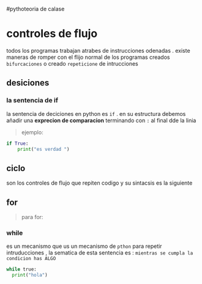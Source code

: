#pythoteoria de calase

# controles de flujo
todos los programas trabajan atrabes de instrucciones odenadas .
existe maneras de romper con el flijo normal de los programas creados 
`bifurcaciones` o creado `repeticione` de intrucciones 
## desiciones
### la sentencia de if 
la sentencia de deciciones en python  es  `if` . en su estructura debemos añadir una **exprecion de comparacion** terminando con `:`  al final  dde la linia 
>ejemplo:
``` python
if True:
    print("es verdad ")
```
## ciclo
 son los controles de flujo que repiten codigo y su sintacsis es la siguiente 
 ## for 
 > para for:
 
 ### while
 es un mecanismo que us un mecanismo de `pthon` para repetir intruducciones , la sematica de esta sentencia es : `mientras se cumpla la condicion has ALGO`
  ```python
  while true:
    print("hola")
  ```